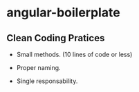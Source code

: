 # angular-boilerplate

## Clean Coding Pratices

* Small methods. (10 lines of code or less)

* Proper naming.

* Single responsability.

